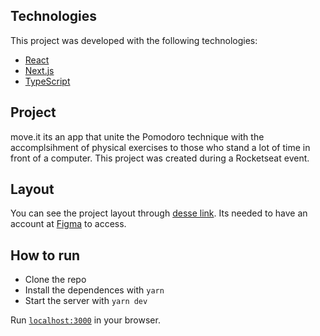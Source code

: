 ## Technologies

This project was developed with the following technologies:

- [React](https://reactjs.org)
- [Next.js](https://nextjs.org/)
- [TypeScript](https://www.typescriptlang.org/)

## Project

move.it its an app that unite the Pomodoro technique with the accomplsihment of physical exercises to those who stand a lot of time in front of a computer.
This project was created during a Rocketseat event.

## Layout

You can see the project layout through [desse link](https://www.figma.com/file/ge20pu3ofMOKoliUyKx1Nl/Move.it-1.0). Its needed to have an account at [Figma](http://figma.com/) to access.

## How to run

- Clone the repo
- Install the dependences with `yarn`
- Start the server with `yarn dev`

Run [`localhost:3000`](http://localhost:3000) in your browser.
